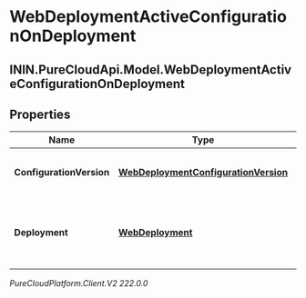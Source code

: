 # WebDeploymentActiveConfigurationOnDeployment

## ININ.PureCloudApi.Model.WebDeploymentActiveConfigurationOnDeployment

## Properties

|Name | Type | Description | Notes|
|------------ | ------------- | ------------- | -------------|
| **ConfigurationVersion** | [**WebDeploymentConfigurationVersion**](WebDeploymentConfigurationVersion) | The active configuration on a deployment | [optional] |
| **Deployment** | [**WebDeployment**](WebDeployment) | The web deployment associated with the active configuration | [optional] |



_PureCloudPlatform.Client.V2 222.0.0_
